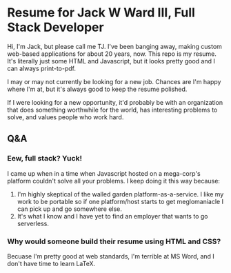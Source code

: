 # Resume for Jack W Ward III, Full Stack Developer

Hi, I'm Jack, but please call me TJ.  I've been banging away, making custom web-based applications for about 20 years, now.  This repo is my resume.  It's literally just some HTML and Javascript, but it looks pretty good and I can always print-to-pdf.

I may or may not currently be looking for a new job.  Chances are I'm happy where I'm at, but it's always good to keep the resume polished.

If I were looking for a new opportunity, it'd probably be with an organization that does something worthwhile for the world, has interesting problems to solve, and values people who work hard.

<!-- I don't do social media.  I don't think it's good for most people and it's definitely not good for me. -->

## Q&A
### Eew, full stack?  Yuck!
I came up when in a time when Javascript hosted on a mega-corp's platform couldn't solve all your problems. I keep doing it this way because:
1. I'm highly skeptical of the walled garden platform-as-a-service.  I like my work to be portable so if one platform/host starts to get meglomaniacle I can pick up and go somewhere else.
2. It's what I know and I have yet to find an employer that wants to go serverless.

### Why would someone build their resume using HTML and CSS?  
Becuase I'm pretty good at web standards, I'm terrible at MS Word, and I don't have time to learn LaTeX.